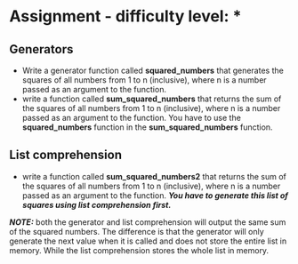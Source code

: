 # Assignment - difficulty level: *

## Generators

- Write a generator function called **squared_numbers** that generates the squares of all numbers from 1 to n (inclusive), where n is a number passed as an argument to the function.
- write a function called **sum_squared_numbers** that returns the sum of the squares of all numbers from 1 to n (inclusive), where n is a number passed as an argument to the function. You have to use the **squared_numbers** function in the **sum_squared_numbers** function.

## List comprehension

- write a function called **sum_squared_numbers2** that returns the sum of the squares of all numbers from 1 to n (inclusive), where n is a number passed as an argument to the function. ***You have to generate this list of squares using list comprehension first.***

**_NOTE:_**  both the generator and list comprehension will output the same sum of the squared numbers. The difference is that the generator will only generate the next value when it is called and does not store the entire list in memory. While the list comprehension stores the whole list in memory.